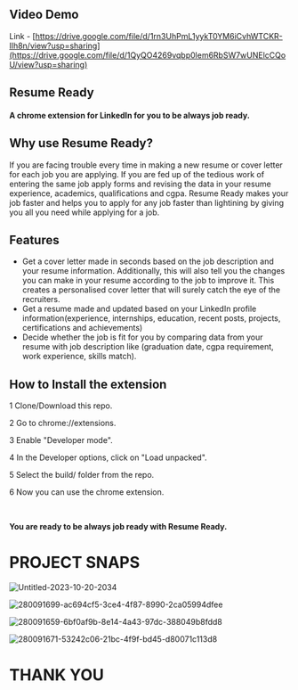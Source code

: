 ## Video Demo
Link - [https://drive.google.com/file/d/1rn3UhPmL1yykT0YM6iCvhWTCKR-lIh8n/view?usp=sharing](https://drive.google.com/file/d/1QyQO4269vqbp0lem6RbSW7wUNElcCQoU/view?usp=sharing)

## Resume Ready
#### A chrome extension for LinkedIn for you to be always job ready.

## Why use Resume Ready?
If you are facing trouble every time in making a new resume or cover letter for each job you are applying. 
If you are fed up of the tedious work of entering the same job apply forms and revising the data in your resume experience, academics, qualifications and cgpa. 
Resume Ready makes your job faster and helps you to apply for any job faster than lightining by giving you all you need while applying for a job.

## Features
* Get a cover letter made in seconds based on the job description and your resume information. Additionally, this will also tell you the changes you can make in your resume according to the job to improve it. This creates a personalised cover letter that will surely catch the eye of the recruiters.
* Get a resume made and updated based on your LinkedIn profile information(experience, internships, education, recent posts, projects, certifications and achievements)
* Decide whether the job is fit for you by comparing data from your resume with job description like (graduation date, cgpa requirement, work experience, skills match).

## How to Install the extension

1 Clone/Download this repo.

2 Go to chrome://extensions.

3 Enable "Developer mode".

4 In the Developer options, click on "Load unpacked".

5 Select the build/ folder from the repo.

6 Now you can use the chrome extension.

<br>

**You are ready to be always job ready with Resume Ready.**

# PROJECT SNAPS
![Untitled-2023-10-20-2034](https://github.com/Harshit-Raj-14/Resume-Ready/assets/98808802/44a5bf76-5a48-489a-a504-1c99e4ef8f64)

![280091699-ac694cf5-3ce4-4f87-8990-2ca05994dfee](https://github.com/Harshit-Raj-14/Resume-Ready/assets/98808802/ff280f38-2be6-409d-871f-f05872f0c40e)

![280091659-6bf0af9b-8e14-4a43-97dc-388049b8fdd8](https://github.com/Harshit-Raj-14/Resume-Ready/assets/98808802/8d58e35e-3d71-4605-9e53-f2dbdbbef4f0)

![280091671-53242c06-21bc-4f9f-bd45-d80071c113d8](https://github.com/Harshit-Raj-14/Resume-Ready/assets/98808802/4c142e1e-e9ac-46a2-8c0c-1d6fdfede020)

# THANK YOU


